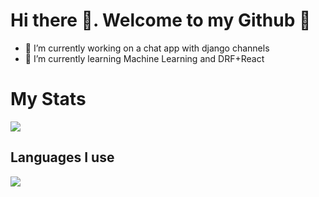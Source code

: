 # Hi there 👋. Welcome to my Github 👐



- 🔭 I’m currently working on a chat app with django channels
- 🌱 I’m currently learning Machine Learning and DRF+React

<div>
  <h1>My Stats</h1>
  <img src="https://github-readme-stats.vercel.app/api?username=KrishnaKanth1729&&show_icons=true&theme=merko">
  <h2>Languages I use</h2>
  <img src="https://github-readme-stats.vercel.app/api/top-langs/?username=KrishnaKanth1729">
</div>
